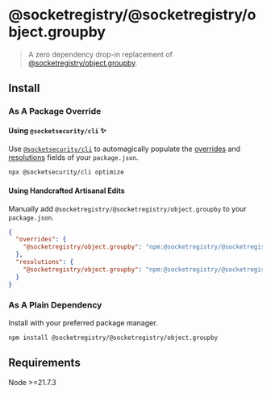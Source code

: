 # @socketregistry/@socketregistry/object.groupby

> A zero dependency drop-in replacement of
> [@socketregistry/object.groupby](https://www.npmjs.com/package/@socketregistry/object.groupby).

## Install

### As A Package Override

#### Using `@socketsecurity/cli` :sparkles:

Use [`@socketsecurity/cli`](https://www.npmjs.com/package/@socketsecurity/cli)
to automagically populate the
[overrides](https://docs.npmjs.com/cli/v9/configuring-npm/package-json#overrides)
and [resolutions](https://yarnpkg.com/configuration/manifest#resolutions) fields
of your `package.json`.

```sh
npx @socketsecurity/cli optimize
```

#### Using Handcrafted Artisanal Edits

Manually add `@socketregistry/@socketregistry/object.groupby` to your
`package.json`.

```json
{
  "overrides": {
    "@socketregistry/object.groupby": "npm:@socketregistry/@socketregistry/object.groupby@^1"
  },
  "resolutions": {
    "@socketregistry/object.groupby": "npm:@socketregistry/@socketregistry/object.groupby@^1"
  }
}
```

### As A Plain Dependency

Install with your preferred package manager.

```sh
npm install @socketregistry/@socketregistry/object.groupby
```

## Requirements

Node &gt;=21.7.3
